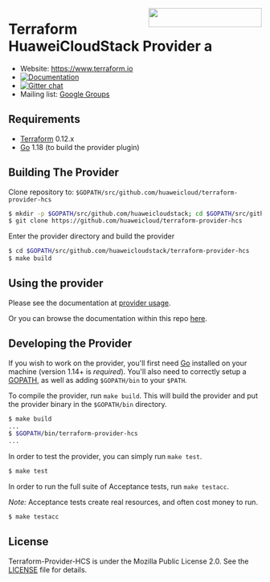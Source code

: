 <a href="https://www.huaweicloud.com/intl/en-us/product/huaweicloudstack.html"><img width="225px" height="38px" align="right" src="./docs/img/huaweicloudstack_log.png"></a>


Terraform HuaweiCloudStack Provider
a
==============================

<!-- markdownlint-disable-next-line MD034 -->
* Website: https://www.terraform.io
* [![Documentation](https://img.shields.io/badge/documentation-blue)](https://registry.terraform.io/providers/huaweicloud/huaweicloud/latest/docs)
* [![Gitter chat](https://img.shields.io/badge/chat-on_gitter-yellowgreen)](https://gitter.im/hashicorp-terraform/Lobby)
* Mailing list: [Google Groups](http://groups.google.com/group/terraform-tool)

Requirements
------------

* [Terraform](https://www.terraform.io/downloads.html) 0.12.x
* [Go](https://golang.org/doc/install) 1.18 (to build the provider plugin)

Building The Provider
---------------------

Clone repository to: `$GOPATH/src/github.com/huaweicloud/terraform-provider-hcs`

```sh
$ mkdir -p $GOPATH/src/github.com/huaweicloudstack; cd $GOPATH/src/github.com/huaweicloudstack
$ git clone https://github.com/huaweicloud/terraform-provider-hcs
```

Enter the provider directory and build the provider

```sh
$ cd $GOPATH/src/github.com/huaweicloudstack/terraform-provider-hcs
$ make build
```

Using the provider
------------------

Please see the documentation at [provider usage](docs/index.md).

Or you can browse the documentation within this repo [here](https://github.com/huaweicloud/terraform-provider-hcs/tree/master/docs).

Developing the Provider
-----------------------

If you wish to work on the provider, you'll first need [Go](http://www.golang.org) installed
on your machine (version 1.14+ is *required*).
You'll also need to correctly setup a [GOPATH](http://golang.org/doc/code.html#GOPATH),
as well as adding `$GOPATH/bin` to your `$PATH`.

To compile the provider, run `make build`.
This will build the provider and put the provider binary in the `$GOPATH/bin` directory.

```sh
$ make build
...
$ $GOPATH/bin/terraform-provider-hcs
...
```

In order to test the provider, you can simply run `make test`.

```sh
$ make test
```

In order to run the full suite of Acceptance tests, run `make testacc`.

*Note:* Acceptance tests create real resources, and often cost money to run.

```sh
$ make testacc
```

License
-------

Terraform-Provider-HCS is under the Mozilla Public License 2.0. See the [LICENSE](LICENSE) file for details.
